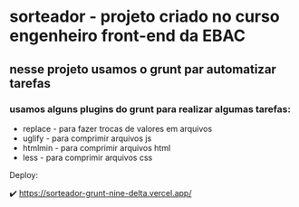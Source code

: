 # sorteador - projeto criado no curso engenheiro front-end da EBAC

## nesse projeto usamos o grunt par automatizar tarefas

### usamos alguns plugins do grunt para realizar algumas tarefas:

- replace - para fazer trocas de valores em arquivos
- uglify - para comprimir arquivos js
- htmlmin - para comprimir arquivos html
- less - para comprimir arquivos css

Deploy:

✔️ https://sorteador-grunt-nine-delta.vercel.app/
